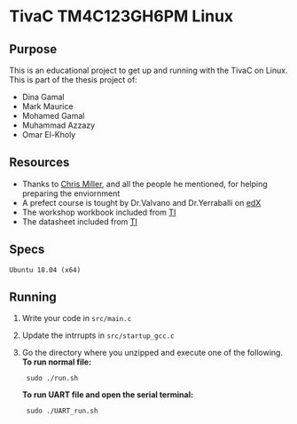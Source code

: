 TivaC TM4C123GH6PM Linux
==================
## Purpose
This is an educational project to get up and running with the TivaC on Linux. This is part of the thesis project of:  
- Dina Gamal
- Mark Maurice
- Mohamed Gamal
- Muhammad Azzazy
- Omar El-Kholy

## Resources
- Thanks to [Chris Miller](http://chrisrm.com/howto-develop-on-the-ti-tiva-launchpad-using-linux/), and all the people he mentioned, for helping preparing the enviornment
- A prefect course is tought by Dr.Valvano and Dr.Yerraballi on [edX](https://www.edx.org/course/embedded-systems-shape-the-world-microcontroller-inputoutput)
- The workshop workbook included from [TI](http://processors.wiki.ti.com/index.php/Getting_Started_with_the_TIVA%E2%84%A2_C_Series_TM4C123G_LaunchPad)
- The datasheet included from [TI](www.ti.com/lit/ds/symlink/tm4c123gh6pm.pdf)

## Specs
	Ubuntu 18.04 (x64)
	
## Running
1. Write your code in `src/main.c` 
2. Update the intrrupts in  `src/startup_gcc.c`
2. Go the directory where you unzipped and execute one of the following.  
	**To run normal file:**
	
		sudo ./run.sh
		
	**To run UART file and open the serial terminal:**
	
		sudo ./UART_run.sh
